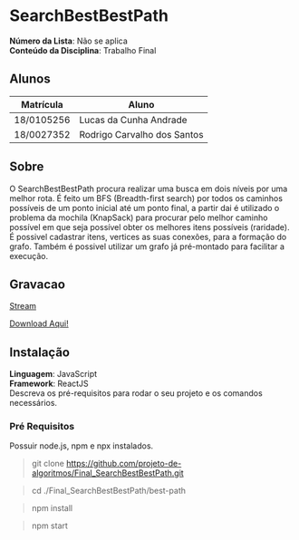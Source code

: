 # SearchBestBestPath

**Número da Lista**: Não se aplica<br>
**Conteúdo da Disciplina**: Trabalho Final<br>

## Alunos
|Matrícula | Aluno |
| -- | -- |
| 18/0105256 | Lucas da Cunha Andrade |
| 18/0027352 | Rodrigo Carvalho dos Santos |

## Sobre 
O SearchBestBestPath procura realizar uma busca em dois níveis por uma melhor rota.
É feito um BFS (Breadth-first search) por todos os caminhos possíveis de um ponto inicial até um ponto final, a partir dai é utilizado o problema da mochila (KnapSack) para procurar pelo melhor caminho possível em que seja possível obter os melhores itens possíveis (raridade).
É possivel cadastrar itens, vertices as suas conexões, para a formação do grafo. Também é possivel utilizar um grafo já pré-montado para facilitar a execução.

## Gravacao

[Stream](https://unbbr.sharepoint.com/:v:/s/GravaesPA608/EV96frki6rRFrepGwjK-z_8BORQSYpIpkWP_8DEKSrGtWw?e=frKpEX)

[Download Aqui!](./assets/FinalGravacao.mp4)

## Instalação 
**Linguagem**: JavaScript<br>
**Framework**: ReactJS<br>
Descreva os pré-requisitos para rodar o seu projeto e os comandos necessários.

### **Pré Requisitos**
Possuir node.js, npm e npx instalados.

> git clone https://github.com/projeto-de-algoritmos/Final_SearchBestBestPath.git

> cd ./Final_SearchBestBestPath/best-path

> npm install

> npm start





